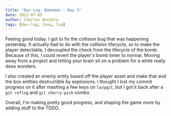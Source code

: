 ```yaml
---
title: "Dev Log: Boboman - Day 3"
date: 2022-07-05
author: Charles Ancheta
tags: [dev-log, love, lua]
---
```


Feeling good today. I got to fix the collision bug that was happening yesterday. It actually had to do with the
collision lifecycle, so to make the player detectable, I decoupled the check from the lifecycle of the bomb. Because of
this, I could revert the player's bomb timer to normal. Moving away from a project and letting your brain sit on a
problem for a while really does wonders.

I also created an enemy entity based off the player asset and make that and the box entities destructible by explosions.
I thought I lost my commit progress on it after mashing a few keys on `lazygit`, but I got it back after a `git reflog`
and `git cherry-pick` combo.

Overall, I'm making pretty good progress, and shaping the game more by adding stuff to the TODO.
